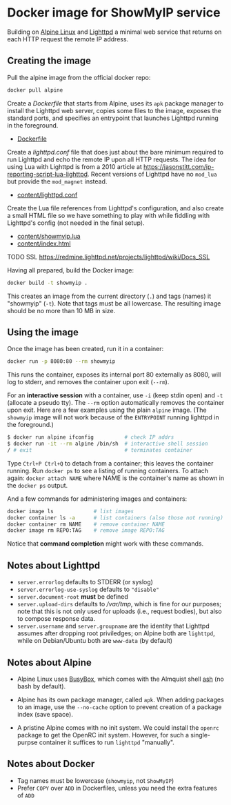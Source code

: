 # Docker image for ShowMyIP service

Building on [Alpine Linux][alpine] and [Lighttpd][lighttpd]
a minimal web service that returns on each HTTP request
the remote IP address.

## Creating the image

Pull the alpine image from the official docker repo:

```sh
docker pull alpine
```

Create a *Dockerfile* that starts from Alpine, uses its
`apk` package manager to install the Lighttpd web server,
copies some files to the image, exposes the standard ports,
and specifies an entrypoint that launches Lighttpd running
in the foreground.

- [Dockerfile](Dockerfile)

Create a *lighttpd.conf* file that does just about the bare
minimum required to run Lighttpd and echo the remote IP
upon all HTTP requests.
The idea for using Lua with Lighttpd is from a 2010 article
at <https://jasonstitt.com/ip-reporting-script-lua-lighttpd>.
Recent versions of Lighttpd have no `mod_lua` but provide
the `mod_magnet` instead.

- [content/lighttpd.conf](content/lighttpd.conf)

Create the Lua file references from Lighttpd's configuration,
and also create a small HTML file so we have something to play
with while fiddling with Lighttpd's config (not needed in the
final setup).

- [content/showmyip.lua](content/showmyip.lua)
- [content/index.html](content/index.html)

TODO SSL <https://redmine.lighttpd.net/projects/lighttpd/wiki/Docs_SSL>

Having all prepared, build the Docker image:

```sh
docker build -t showmyip .
```

This creates an image from the current directory (`.`)
and tags (names) it "showmyip" (`-t`). Note that tags
must be all lowercase. The resulting image  should be
no more than 10 MB in size.

## Using the image

Once the image has been created, run it in a container:

```sh
docker run -p 8080:80 --rm showmyip
```

This runs the container, exposes its internal port 80
externally as 8080, will log to stderr, and removes
the container upon exit (`--rm`).

For an **interactive session** with a container,
use `-i` (keep stdin open) and `-t` (allocate a pseudo tty).
The `--rm` option automatically removes the container upon exit.
Here are a few examples using the plain `alpine` image.
(The `showmyip` image will not work because of the `ENTRYPOINT`
running lighttpd in the foreground.)

```sh
$ docker run alpine ifconfig          # check IP addrs
$ docker run -it --rm alpine /bin/sh  # interactive shell session
/ # exit                              # terminates container
```

Type `Ctrl+P Ctrl+Q` to detach from a container;
this leaves the container running.
Run `docker ps` to see a listing of running containers.
To attach again: `docker attach NAME` where NAME is
the container's name as shown in the `docker ps` output.

And a few commands for administering images and containers:

```sh
docker image ls             # list images
docker container ls -a      # list containers (also those not running)
docker container rm NAME    # remove container NAME
docker image rm REPO:TAG    # remove image REPO:TAG
```

Notice that **command completion** might work with these commands.

## Notes about Lighttpd

- `server.errorlog` defaults to STDERR (or syslog)
- `server.errorlog-use-syslog` defaults to `"disable"`
- `server.document-root` **must** be defined
- `server.upload-dirs` defaults to */var/tmp*, which is fine
  for our purposes; note that this is not only used for uploads
  (i.e., request bodies), but also to compose response data.
- `server.username` and `server.groupname` are the identity
  that Lighttpd assumes after dropping root priviledges;
  on Alpine both are `lighttpd`, while on Debian/Ubuntu
  both are `www-data` (by default)

## Notes about Alpine

- Alpine Linux uses [BusyBox][busybox], which comes with
the Almquist shell [ash][ash] (no bash by default).

- Alpine has its own package manager, called `apk`.
When adding packages to an image, use the `--no-cache`
option to prevent creation of a package index (save space).

- A pristine Alpine comes with no init system. We could
install the `openrc` package to get the OpenRC init system.
However, for such a single-purpse container it suffices to
run `lighttpd` "manually".

## Notes about Docker

- Tag names must be lowercase (`showmyip`, not `ShowMyIP`)
- Prefer `COPY` over `ADD` in Dockerfiles,
  unless you need the extra features of `ADD`

[alpine]: https://alpinelinux.org/
[lighttpd]: https://www.lighttpd.net/
[busybox]: https://busybox.net/
[ash]: https://en.wikipedia.org/wiki/Almquist_shell
